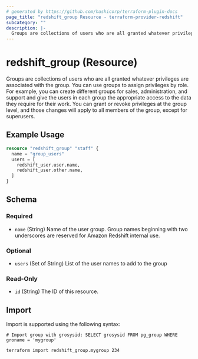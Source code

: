 ```yaml
---
# generated by https://github.com/hashicorp/terraform-plugin-docs
page_title: "redshift_group Resource - terraform-provider-redshift"
subcategory: ""
description: |-
  Groups are collections of users who are all granted whatever privileges are associated with the group. You can use groups to assign privileges by role. For example, you can create different groups for sales, administration, and support and give the users in each group the appropriate access to the data they require for their work. You can grant or revoke privileges at the group level, and those changes will apply to all members of the group, except for superusers.
---
```


# redshift_group (Resource)

Groups are collections of users who are all granted whatever privileges are associated with the group. You can use groups to assign privileges by role. For example, you can create different groups for sales, administration, and support and give the users in each group the appropriate access to the data they require for their work. You can grant or revoke privileges at the group level, and those changes will apply to all members of the group, except for superusers.

## Example Usage

```terraform
resource "redshift_group" "staff" {
  name = "group_users"
  users = [
    redshift_user.user.name,
    redshift_user.other.name,
  ]
}
```

<!-- schema generated by tfplugindocs -->
## Schema

### Required

- `name` (String) Name of the user group. Group names beginning with two underscores are reserved for Amazon Redshift internal use.

### Optional

- `users` (Set of String) List of the user names to add to the group

### Read-Only

- `id` (String) The ID of this resource.

## Import

Import is supported using the following syntax:

```shell
# Import group with grosysid: SELECT grosysid FROM pg_group WHERE groname = 'mygroup'

terraform import redshift_group.mygroup 234
```
